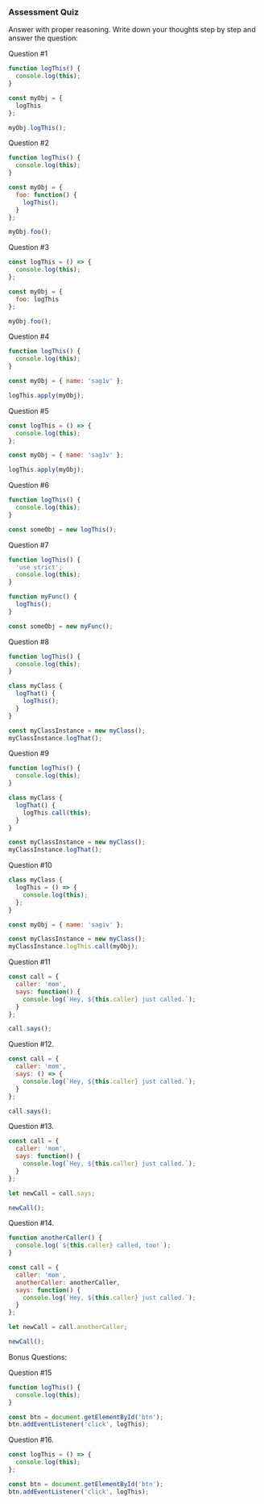 ### Assessment Quiz

Answer with proper reasoning. Write down your thoughts step by step
and answer the question:

Question #1

```js
function logThis() {
  console.log(this);
}

const myObj = {
  logThis
};

myObj.logThis();
```

Question #2

```js
function logThis() {
  console.log(this);
}

const myObj = {
  foo: function() {
    logThis();
  }
};

myObj.foo();
```

Question #3

```js
const logThis = () => {
  console.log(this);
};

const myObj = {
  foo: logThis
};

myObj.foo();
```

Question #4

```js
function logThis() {
  console.log(this);
}

const myObj = { name: 'sag1v' };

logThis.apply(myObj);
```

Question #5

```js
const logThis = () => {
  console.log(this);
};

const myObj = { name: 'sag1v' };

logThis.apply(myObj);
```

Question #6

```js
function logThis() {
  console.log(this);
}

const someObj = new logThis();
```

Question #7

```js
function logThis() {
  'use strict';
  console.log(this);
}

function myFunc() {
  logThis();
}

const someObj = new myFunc();
```

Question #8

```js
function logThis() {
  console.log(this);
}

class myClass {
  logThat() {
    logThis();
  }
}

const myClassInstance = new myClass();
myClassInstance.logThat();
```

Question #9

```js
function logThis() {
  console.log(this);
}

class myClass {
  logThat() {
    logThis.call(this);
  }
}

const myClassInstance = new myClass();
myClassInstance.logThat();
```

Question #10

```js
class myClass {
  logThis = () => {
    console.log(this);
  };
}

const myObj = { name: 'sagiv' };

const myClassInstance = new myClass();
myClassInstance.logThis.call(myObj);
```

Question #11

```js
const call = {
  caller: 'mom',
  says: function() {
    console.log(`Hey, ${this.caller} just called.`);
  }
};

call.says();
```

Question #12.

```js
const call = {
  caller: 'mom',
  says: () => {
    console.log(`Hey, ${this.caller} just called.`);
  }
};

call.says();
```

Question #13.

```js
const call = {
  caller: 'mom',
  says: function() {
    console.log(`Hey, ${this.caller} just called.`);
  }
};

let newCall = call.says;

newCall();
```

Question #14.

```js
function anotherCaller() {
  console.log(`${this.caller} called, too!`);
}

const call = {
  caller: 'mom',
  anotherCaller: anotherCaller,
  says: function() {
    console.log(`Hey, ${this.caller} just called.`);
  }
};

let newCall = call.anotherCaller;

newCall();
```

Bonus Questions:

Question #15

```js
function logThis() {
  console.log(this);
}

const btn = document.getElementById('btn');
btn.addEventListener('click', logThis);
```

Question #16.

```js
const logThis = () => {
  console.log(this);
};

const btn = document.getElementById('btn');
btn.addEventListener('click', logThis);
```
